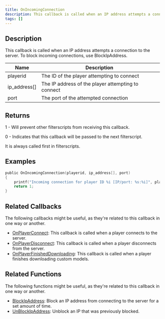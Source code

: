 ```yaml
---
title: OnIncomingConnection
description: This callback is called when an IP address attempts a connection to the server.
tags: []
---
```


<VersionWarn name='callback' version='SA-MP 0.3z R2-2' />

## Description

This callback is called when an IP address attempts a connection to the server. To block incoming connections, use BlockIpAddress.

| Name         | Description                                        |
| ------------ | -------------------------------------------------- |
| playerid     | The ID of the player attempting to connect         |
| ip_address[] | The IP address of the player attempting to connect |
| port         | The port of the attempted connection               |

## Returns

1 - Will prevent other filterscripts from receiving this callback.

0 - Indicates that this callback will be passed to the next filterscript.

It is always called first in filterscripts.

## Examples

```c
public OnIncomingConnection(playerid, ip_address[], port)
{
    printf("Incoming connection for player ID %i [IP/port: %s:%i]", playerid, ip_address, port);
    return 1;
}
```

## Related Callbacks

The following callbacks might be useful, as they're related to this callback in one way or another. 

- [OnPlayerConnect](OnPlayerConnect): This callback is called when a player connects to the server.
- [OnPlayerDisconnect](OnPlayerDisconnect): This callback is called when a player disconnects from the server.
- [OnPlayerFinishedDownloading](OnPlayerFinishedDownloading): This callback is called when a player finishes downloading custom models.

## Related Functions

The following functions might be useful, as they're related to this callback in one way or another. 

- [BlockIpAddress](../functions/BlockIpAddress): Block an IP address from connecting to the server for a set amount of time.
- [UnBlockIpAddress](../functions/UnBlockIpAddress): Unblock an IP that was previously blocked.
